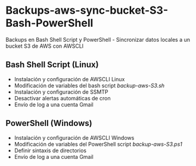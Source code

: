 # Backups-aws-sync-bucket-S3-Bash-PowerShell
Backups en Bash Shell Script y PowerShell - Sincronizar datos locales a un bucket S3 de AWS con AWSCLI

## Bash Shell Script (Linux)

- Instalación y configuración de AWSCLI Linux
- Modificación de variables del bash script *backup-aws-S3.sh*
- Instalación y configuración de SSMTP
- Desactivar alertas automáticas de cron
- Envío de log a una cuenta Gmail

## PowerShell (Windows)

- Instalación y configuración de AWSCLI Windows
- Modificación de variables del PowerShell script *backup-aws-S3.ps1*
- Definir sintaxis de directorios
- Envío de log a una cuenta Gmail
